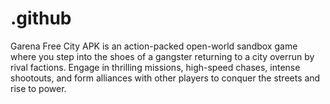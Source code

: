 # .github
Garena Free City APK is an action-packed open-world sandbox game where you step into the shoes of a gangster returning to a city overrun by rival factions. Engage in thrilling missions, high-speed chases, intense shootouts, and form alliances with other players to conquer the streets and rise to power.
